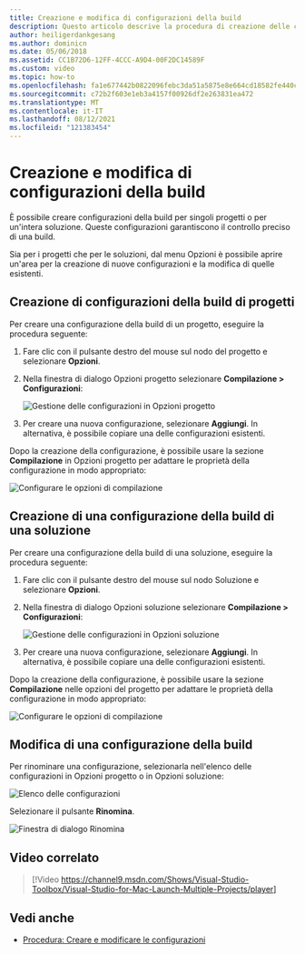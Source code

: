 ```yaml
---
title: Creazione e modifica di configurazioni della build
description: Questo articolo descrive la procedura di creazione delle configurazioni della build in Visual Studio per Mac
author: heiligerdankgesang
ms.author: dominicn
ms.date: 05/06/2018
ms.assetid: CC1B72D6-12FF-4CCC-A9D4-00F2DC14589F
ms.custom: video
ms.topic: how-to
ms.openlocfilehash: fa1e677442b0822096febc3da51a5875e8e664cd18582fe440c01b16eb7c8d5b
ms.sourcegitcommit: c72b2f603e1eb3a4157f00926df2e263831ea472
ms.translationtype: MT
ms.contentlocale: it-IT
ms.lasthandoff: 08/12/2021
ms.locfileid: "121383454"
---
```

# <a name="creating-and-editing-build-configurations"></a>Creazione e modifica di configurazioni della build

È possibile creare configurazioni della build per singoli progetti o per un'intera soluzione. Queste configurazioni garantiscono il controllo preciso di una build.

Sia per i progetti che per le soluzioni, dal menu Opzioni è possibile aprire un'area per la creazione di nuove configurazioni e la modifica di quelle esistenti.

## <a name="creating-a-project-build-configurations"></a>Creazione di configurazioni della build di progetti

Per creare una configurazione della build di un progetto, eseguire la procedura seguente:

1. Fare clic con il pulsante destro del mouse sul nodo del progetto e selezionare **Opzioni**.

2. Nella finestra di dialogo Opzioni progetto selezionare **Compilazione > Configurazioni**:

    ![Gestione delle configurazioni in Opzioni progetto](media/create-and-edit-configurations-image2.png)

3. Per creare una nuova configurazione, selezionare **Aggiungi**. In alternativa, è possibile copiare una delle configurazioni esistenti.

Dopo la creazione della configurazione, è possibile usare la sezione **Compilazione** in Opzioni progetto per adattare le proprietà della configurazione in modo appropriato:

![Configurare le opzioni di compilazione](media/create-and-edit-configurations-image3.png)

## <a name="creating-a-solution-build-configuration"></a>Creazione di una configurazione della build di una soluzione

Per creare una configurazione della build di una soluzione, eseguire la procedura seguente:

1. Fare clic con il pulsante destro del mouse sul nodo Soluzione e selezionare **Opzioni**.

2. Nella finestra di dialogo Opzioni soluzione selezionare **Compilazione > Configurazioni**:

    ![Gestione delle configurazioni in Opzioni soluzione](media/create-and-edit-configurations-image1.png)

3. Per creare una nuova configurazione, selezionare **Aggiungi**. In alternativa, è possibile copiare una delle configurazioni esistenti.

Dopo la creazione della configurazione, è possibile usare la sezione **Compilazione** nelle opzioni del progetto per adattare le proprietà della configurazione in modo appropriato:

![Configurare le opzioni di compilazione](media/create-and-edit-configurations-image3.png)

## <a name="editing-a-build-configuration"></a>Modifica di una configurazione della build

Per rinominare una configurazione, selezionarla nell'elenco delle configurazioni in Opzioni progetto o in Opzioni soluzione:

![Elenco delle configurazioni](media/create-and-edit-configurations-image4.png)

Selezionare il pulsante **Rinomina**.

![Finestra di dialogo Rinomina](media/create-and-edit-configurations-image5.png)

## <a name="related-video"></a>Video correlato

> [!Video https://channel9.msdn.com/Shows/Visual-Studio-Toolbox/Visual-Studio-for-Mac-Launch-Multiple-Projects/player]

## <a name="see-also"></a>Vedi anche

- [Procedura: Creare e modificare le configurazioni](/visualstudio/ide/how-to-create-and-edit-configurations)